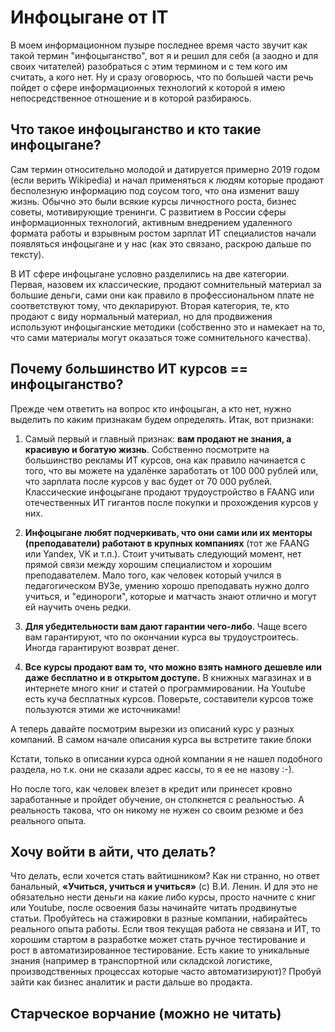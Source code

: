 # Инфоцыгане от IT

В моем информационном пузыре последнее время часто звучит как такой термин "инфоцыганство", вот я и решил для себя (а заодно и для своих читателей) разобраться с этим термином и с тем кого им считать, а кого нет. Ну и сразу оговорюсь, что по большей части речь пойдет о сфере информационных технологий к которой я имею непосредственное отношение и в которой разбираюсь.

## Что такое инфоцыганство и кто такие инфоцыгане?

Сам термин относительно молодой и датируется примерно 2019 годом (если верить Wikipedia) и начал применяться к людям которые продают бесполезную информацию под соусом того, что она изменит вашу жизнь. Обычно это были всякие курсы личностного роста, бизнес советы, мотивирующие тренинги. С развитием в России сферы информационных технологий, активным внедрением удаленного формата работы и взрывным ростом зарплат ИТ специалистов начали появляться инфоцыгане и у нас (как это связано, раскрою дальше по тексту).

В ИТ сфере инфоцыгане условно разделились на две категории. Первая, назовем их классические, продают сомнительный материал за большие деньги, сами они как правило в профессиональном плате не соответствуют тому, что декларируют. Вторая категория, те, кто продают с виду нормальный материал, но для продвижения используют инфоцыганские методики (собственно это и намекает на то, что сами материалы могут оказаться тоже сомнительного качества).

## Почему большинство ИТ курсов == инфоцыганство?

Прежде чем ответить на вопрос кто инфоцыган, а кто нет, нужно выделить по каким признакам будем определять. Итак, вот признаки:

1. Самый первый и главный признак: **вам продают не знания, а красивую и богатую жизнь**. Собственно посмотрите на большинство рекламы ИТ курсов, она как правило начинается с того, что вы можете на удалёнке заработать от 100 000 рублей или, что зарплата после курсов у вас будет от 70 000 рублей. Классические инфоцыгане продают трудоустройство в FAANG или отечественных ИТ гигантов после покупки и прохождения курсов у них.

2. **Инфоцыгане любят подчеркивать, что они сами или их менторы (преподаватели) работают в крупных компаниях** (тот же FAANG или Yandex, VK и т.п.). Стоит учитывать следующий момент, нет прямой связи между хорошим специалистом и хорошим преподавателем. Мало того, как человек который учился в педагогическом ВУЗе, умению хорошо преподавать нужно долго учиться, и "единороги", которые и матчасть знают отлично и могут ей научить очень редки.

3. **Для убедительности вам дают гарантии чего-либо**. Чаще всего вам гарантируют, что по окончании курса вы трудоустроитесь. Иногда гарантируют возврат денег.

4. **Все курсы продают вам то, что можно взять намного дешевле или даже бесплатно и в открытом доступе.** В книжных магазинах и в интернете много книг и статей о программировании. На Youtube есть куча бесплатных курсов. Поверьте, составители курсов тоже пользуются этими же источниками!

А теперь давайте посмотрим вырезки из описаний курс у разных компаний. В самом начале описания курса вы встретите такие блоки



Кстати, только в описании курса одной компании я не нашел подобного раздела, но т.к. они не сказали адрес кассы, то я ее не назову :-).

Но после того, как человек влезет в кредит или принесет кровно заработанные и пройдет обучение, он столкнется с реальностью. А реальность такова, что он никому не нужен со своим резюме и без реального опыта.

## Хочу войти в айти, что делать?

Что делать, если хочется стать вайтишником? Как ни странно, но ответ банальный, **«Учиться, учиться и учиться»** (с) В.И. Ленин. И для это не обязательно нести деньги на какие либо курсы, просто начните с книг или Youtube, после освоения базы начинайте читать продвинутые статьи. Пробуйтесь на стажировки в разные компании, набирайтесь реального опыта работы. Если твоя текущая работа не связана и ИТ, то хорошим стартом в разработке может стать ручное тестирование и рост в автоматизированное тестирование. Есть какие то уникальные знания (например в транспортной или складской логистике, производственных процессах которые часто автоматизируют)? Пробуй зайти как бизнес аналитик и расти дальше во продакта.

## Старческое ворчание (можно не читать)








